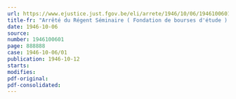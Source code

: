 ```yaml
---
url: https://www.ejustice.just.fgov.be/eli/arrete/1946/10/06/1946100601/justel
title-fr: "Arrêté du Régent Séminaire ( Fondation de bourses d'étude ). - Legs"
date: 1946-10-06
source:
number: 1946100601
page: 888888
case: 1946-10-06/01
publication: 1946-10-12
starts:
modifies:
pdf-original:
pdf-consolidated:
---
```


